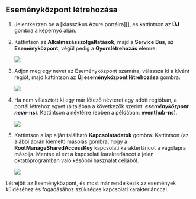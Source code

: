 ## Eseményközpont létrehozása

1. Jelentkezzen be a [klasszikus Azure portálra][], és kattintson az **ÚJ** gombra a képernyő alján.

2. Kattintson az **Alkalmazásszolgáltatások**, majd a **Service Bus**, az **Eseményközpont**, végül pedig a **Gyorslétrehozás** elemre.

    ![][1]

3. Adjon meg egy nevet az Eseményközpont számára, válassza ki a kívánt régiót, majd kattintson az **Új eseményközpont létrehozása** gombra.

    ![][2]

4. Ha nem választott ki egy már létező névteret egy adott régióban, a portál létrehoz egyet (általában a következők szerint: ***eseményközpont neve*-ns**). Kattintson a névtérre (ebben a példában: **eventhub-ns**).

    ![][3]

5. Kattintson a lap alján található **Kapcsolatadatok** gombra. Kattintson (az alábbi ábrán kiemelt) másolás gombra, hogy a **RootManageSharedAccessKey** kapcsolati karakterláncot a vágólapra másolja. Mentse el ezt a kapcsolati karakterláncot a jelen oktatóprogramban való későbbi használat céljából.

    ![][4]

Létrejött az Eseményközpont, és most már rendelkezik az események küldéséhez és fogadásához szükséges kapcsolati karakterlánccal.

[1]: ./media/event-hubs-create-event-hub/create-event-hub1.png
[2]: ./media/event-hubs-create-event-hub/create-event-hub2.png
[3]: ./media/event-hubs-create-event-hub/create-event-hub3.png
[4]: ./media/event-hubs-create-event-hub/create-conn-str1.png


<!--HONumber=Jun16_HO2-->


